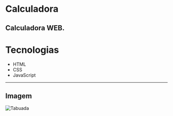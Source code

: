 # Calculadora
Calculadora WEB.
-------------------------------------------

# Tecnologias
- HTML
- CSS
- JavaScript
--------------------------------------------

## Imagem
![Tabuada](https://github.com/vyoshio71/Tabuada-/assets/116774749/c02c8526-9926-4cf6-875b-bb0fc5417596)
